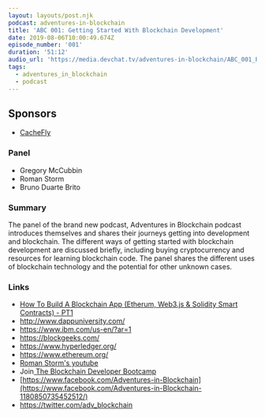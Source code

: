 ```yaml
---
layout: layouts/post.njk
podcast: adventures-in-blockchain
title: 'ABC 001: Getting Started With Blockchain Development'
date: 2019-08-06T10:00:49.674Z
episode_number: '001'
duration: '51:12'
audio_url: 'https://media.devchat.tv/adventures-in-blockchain/ABC_001_Panel.mp3'
tags:
  - adventures_in_blockchain
  - podcast
---
```

## **Sponsors**

* [CacheFly](https://www.cachefly.com/)

### **Panel**

* Gregory McCubbin
* Roman Storm
* Bruno Duarte Brito

### **Summary**

The panel of the brand new podcast, Adventures in Blockchain podcast introduces themselves and shares their journeys getting into development and blockchain. The different ways of getting started with blockchain development are discussed briefly, including buying cryptocurrency and resources for learning blockchain code. The panel shares the different uses of blockchain technology and the potential for other unknown cases.   

### **Links**

* [How To Build A Blockchain App (Etherum, Web3.js & Solidity Smart Contracts) - PT1](https://www.youtube.com/watch?v=xrY2aGpe9Xo)
* <http://www.dappuniversity.com/>
* <https://www.ibm.com/us-en/?ar=1>
* <https://blockgeeks.com/>
* <https://www.hyperledger.org/>
* <https://www.ethereum.org/>
* [Roman Storm's youtube](https://www.youtube.com/channel/UC2vavZJYed1z0YGpts6x8lw) 
* Join[ The Blockchain Developer Bootcamp](http://www.dappuniversity.com/bootcamp)
* [https://www.facebook.com/Adventures-in-Blockchain](https://www.facebook.com/Adventures-in-Blockchain-1180850735452512/)
* <https://twitter.com/adv_blockchain>
